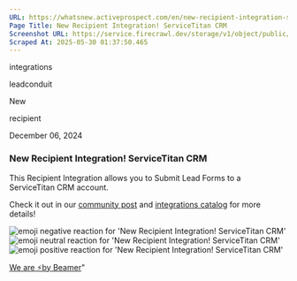 ```yaml
---
URL: https://whatsnew.activeprospect.com/en/new-recipient-integration-servicetitan-crm-h4nZyABN
Page Title: New Recipient Integration! ServiceTitan CRM
Screenshot URL: https://service.firecrawl.dev/storage/v1/object/public/media/screenshot-af3004ce-9f24-46dd-bbbc-6eab00c25306.png
Scraped At: 2025-05-30 01:37:50.465
---
```

integrations





leadconduit




New






recipient



December 06, 2024

### New Recipient Integration! ServiceTitan CRM

This Recipient Integration allows you to Submit Lead Forms to a ServiceTitan CRM account.

Check it out in our [community post](https://community.activeprospect.com/posts/5514707) and [integrations catalog](https://activeprospect.com/leadconduit/integrations/servicetitan) for more details!

![emoji negative reaction for 'New Recipient Integration! ServiceTitan CRM'](https://app.getbeamer.com/images/emojiNeg.svg)![emoji neutral reaction for 'New Recipient Integration! ServiceTitan CRM'](https://app.getbeamer.com/images/emojiNeut.svg)![emoji positive reaction for 'New Recipient Integration! ServiceTitan CRM'](https://app.getbeamer.com/images/emojiPos.svg)

[We are ⚡by Beamer](https://www.getbeamer.com/?ref=watermark_MErKJCnu12412_public&company=ActiveProspect&watermarkRef=powered&utm_term=MErKJCnu12412&utm_content=ActiveProspect&utm_source=standalone&utm_medium=footer&utm_campaign=powered)"

